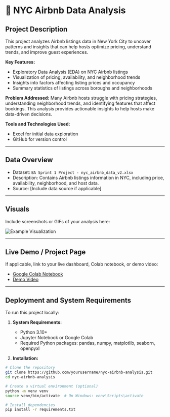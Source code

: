 # 🏡 NYC Airbnb Data Analysis

## Project Description
This project analyzes Airbnb listings data in New York City to uncover patterns and insights that can help hosts optimize pricing, understand trends, and improve guest experiences.

**Key Features:**
- Exploratory Data Analysis (EDA) on NYC Airbnb listings
- Visualization of pricing, availability, and neighborhood trends
- Insights into factors affecting listing prices and occupancy
- Summary statistics of listings across boroughs and neighborhoods

**Problem Addressed:**
Many Airbnb hosts struggle with pricing strategies, understanding neighborhood trends, and identifying features that affect bookings. This analysis provides actionable insights to help hosts make data-driven decisions.

**Tools and Technologies Used:**
- Excel for initial data exploration
- GitHub for version control

---

## Data Overview
- Dataset: `BA Sprint 1 Project - nyc_airbnb_data_v2.xlsx`
- Description: Contains Airbnb listings information in NYC, including price, availability, neighborhood, and host data.
- Source: [Include data source if applicable]

---

## Visuals
Include screenshots or GIFs of your analysis here:

![Example Visualization](link-to-your-image.png)

---

## Live Demo / Project Page
If applicable, link to your live dashboard, Colab notebook, or demo video:

- [Google Colab Notebook](insert-link-here)
- [Demo Video](insert-link-here)

---

## Deployment and System Requirements
To run this project locally:

1. **System Requirements:**
   - Python 3.10+
   - Jupyter Notebook or Google Colab
   - Required Python packages: pandas, numpy, matplotlib, seaborn, openpyxl

2. **Installation:**
```bash
# Clone the repository
git clone https://github.com/yourusername/nyc-airbnb-analysis.git
cd nyc-airbnb-analysis

# Create a virtual environment (optional)
python -m venv venv
source venv/bin/activate  # On Windows: venv\Scripts\activate

# Install dependencies
pip install -r requirements.txt

